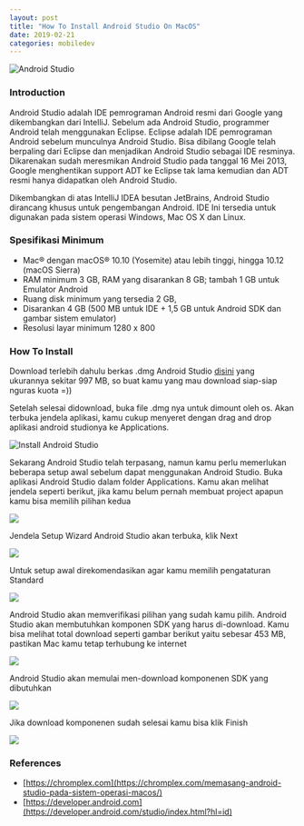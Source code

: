 ```yaml
---
layout: post
title: "How To Install Android Studio On MacOS"
date: 2019-02-21
categories: mobiledev
---
```

![Android Studio](https://www.xda-developers.com/files/2018/03/android-studio-logo.png)

### Introduction
Android Studio adalah IDE pemrograman Android resmi dari Google yang dikembangkan dari IntelliJ. Sebelum ada Android Studio, programmer Android telah menggunakan Eclipse. Eclipse adalah IDE pemrograman Android sebelum munculnya Android Studio. Bisa dibilang Google telah berpaling dari Eclipse dan menjadikan Android Studio sebagai IDE resminya. Dikarenakan sudah meresmikan Android Studio pada tanggal 16 Mei 2013, Google menghentikan support ADT ke Eclipse tak lama kemudian dan ADT resmi hanya didapatkan oleh Android Studio.

Dikembangkan di atas IntelliJ IDEA besutan JetBrains, Android Studio dirancang khusus untuk pengembangan Android. IDE Ini tersedia untuk digunakan pada sistem operasi Windows, Mac OS X dan Linux.


### Spesifikasi Minimum
- Mac® dengan macOS® 10.10 (Yosemite) atau lebih tinggi, hingga 10.12 (macOS Sierra)
- RAM minimum 3 GB, RAM yang disarankan 8 GB; tambah 1 GB untuk Emulator Android
- Ruang disk minimum yang tersedia 2 GB,
- Disarankan 4 GB (500 MB untuk IDE + 1,5 GB untuk Android SDK dan gambar sistem emulator)
- Resolusi layar minimum 1280 x 800 

### How To Install 
Download terlebih dahulu berkas .dmg Android Studio [disini](https://developer.android.com/studio/index.html?hl=id) yang ukurannya sekitar 997 MB, so buat kamu yang mau download siap-siap nguras kuota =))

Setelah selesai didownload, buka file .dmg nya untuk dimount oleh os. Akan terbuka jendela aplikasi, kamu cukup menyeret dengan drag and drop aplikasi android studionya ke Applications. 
 
![Install Android Studio](https://github.com/zetc0de/zetc0de.github.io/blob/master/assets/images/mobiledev/installAS/1-2.png?raw=true)

Sekarang Android Studio telah terpasang, namun kamu perlu memerlukan beberapa setup awal sebelum dapat menggunakan Android Studio. Buka aplikasi Android Studio dalam folder Applications. Kamu akan melihat jendela seperti berikut, jika kamu belum pernah membuat project apapun kamu bisa memilih pilihan kedua

![](https://github.com/zetc0de/zetc0de.github.io/blob/master/assets/images/mobiledev/installAS/2-2.png?raw=true)

Jendela Setup Wizard Android Studio akan terbuka, klik Next

![](https://github.com/zetc0de/zetc0de.github.io/blob/master/assets/images/mobiledev/installAS/3-2.png?raw=true)

Untuk setup awal direkomendasikan agar kamu memilih pengataturan Standard

![](https://github.com/zetc0de/zetc0de.github.io/blob/master/assets/images/mobiledev/installAS/4-2.png?raw=true)

Android Studio akan memverifikasi pilihan yang sudah kamu pilih. Android Studio akan membutuhkan komponen SDK yang harus di-download. Kamu bisa melihat total download seperti gambar berikut yaitu sebesar 453 MB, pastikan Mac kamu tetap terhubung ke internet

![](https://github.com/zetc0de/zetc0de.github.io/blob/master/assets/images/mobiledev/installAS/5-2.png?raw=true)

Android Studio akan memulai men-download komponenen SDK yang dibutuhkan

![](https://github.com/zetc0de/zetc0de.github.io/blob/master/assets/images/mobiledev/installAS/Screenshot%20at%20Feb%2020%2020-27-12.png?raw=true)

Jika download komponenen sudah selesai kamu bisa klik Finish

![](https://github.com/zetc0de/zetc0de.github.io/blob/master/assets/images/mobiledev/installAS/Screenshot%20at%20Feb%2020%2020-30-15.png?raw=true)

### References
- [https://chromplex.com](https://chromplex.com/memasang-android-studio-pada-sistem-operasi-macos/)
- [https://developer.android.com](https://developer.android.com/studio/index.html?hl=id)